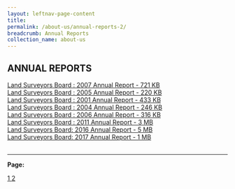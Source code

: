 ```yaml
---
layout: leftnav-page-content
title:                
permalink: /about-us/annual-reports-2/
breadcrumb: Annual Reports
collection_name: about-us
---
```


ANNUAL REPORTS
---

[Land Surveyors Board : 2007 Annual Report - 721 KB](/files/2_LSBAnnualReport2007.pdf) <br>
[Land Surveyors Board : 2005 Annual Report - 220 KB](/files/2_LSBAnnualReport2005.pdf) <br>
[Land Surveyors Board : 2001 Annual Report - 433 KB](/files/2_LSBAnnualReport2001.pdf) <br>
[Land Surveyors Board : 2004 Annual Report - 246 KB](/files/2_LSBAnnualReport2004.pdf) <br>
[Land Surveyors Board : 2006 Annual Report - 316 KB](/files/2_LSBAnnualReport2006.pdf) <br>
[Land Surveyors Board : 2011 Annual Report - 3 MB](/files/2_LSBAnnualReport2011.pdf) <br>
[Land Surveyors Board: 2016 Annual Report - 5 MB](/files/2_LSBAnnualReport2016.pdf) <br>
[Land Surveyors Board: 2017 Annual Report - 1 MB](/files/2_LSBAnnualReport2017.pdf) <br>
<br>

---

**Page:**  

<div class="pagination">
    <a href="https://mlaw-ablac-staging.netlify.com/about-us/annual-reports/">1 </a>
    <a class="pagination disabled" href="#">2 </a>  
 </div>
